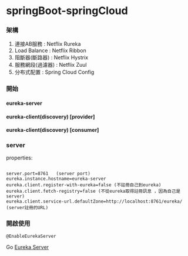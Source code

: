 # springBoot-springCloud

### 架構
1. 連接AB服務 : Netflix Rureka
2. Load Balance : Netflix Ribbon
3. 阻斷器(斷路器) : Netflix Hystrix
4. 服務網段(過濾器) : Netflix Zuul
5. 分布式配置 : Spring Cloud Config

### 開始 
#### eureka-server
#### eureka-client(discovery) [provider]
#### eureka-client(discovery) [consumer]

### server
properties:

```

server.port=8761   (server port)
eureka.instance.hostname=eureka-server
eureka.client.register-with-eureka=false (不註冊自己到eureka)
eureka.client.fetch-registry=false (不從eureka取得註冊訊息 ，因為自己是server)
eureka.client.service-url.defaultZone=http://localhost:8761/eureka/    (server註冊的URL)

```

### 開啟使用
``@EnableEurekaServer``

Go 
<a href="http://localhost:8761/">Eureka Server</a>

